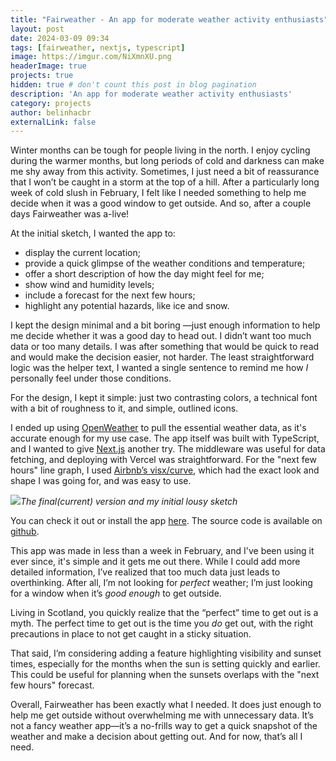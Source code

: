 ```yaml
---
title: "Fairweather - An app for moderate weather activity enthusiasts"
layout: post
date: 2024-03-09 09:34
tags: [fairweather, nextjs, typescript]
image: https://imgur.com/NiXmnXU.png
headerImage: true
projects: true
hidden: true # don't count this post in blog pagination
description: 'An app for moderate weather activity enthusiasts'
category: projects
author: belinhacbr
externalLink: false
---
```

Winter months can be tough for people living in the north. I enjoy cycling during the warmer months, but long periods of cold and darkness can make me shy away from this activity. Sometimes, I just need a bit of reassurance that I won’t be caught in a storm at the top of a hill. After a particularly long week of cold slush in February, I felt like I needed something to help me decide when it was a good window to get outside. And so, after a couple days Fairweather was a-live!

At the initial sketch, I wanted the app to:
- display the current location;
- provide a quick glimpse of the weather conditions and temperature;
- offer a short description of how the day might feel for me;
- show wind and humidity levels;
- include a forecast for the next few hours;
- highlight any potential hazards, like ice and snow.

I kept the design minimal and a bit boring —just enough information to help me decide whether it was a good day to head out. I didn’t want too much data or too many details. I was after something that would be quick to read and would make the decision easier, not harder. The least straightforward logic was the helper text, I wanted a single sentence to remind me how *I* personally feel under those conditions.

For the design, I kept it simple: just two contrasting colors, a technical font with a bit of roughness to it, and simple, outlined icons.

I ended up using [OpenWeather](https://openweathermap.org/) to pull the essential weather data, as it's accurate enough for my use case. The app itself was built with TypeScript, and I wanted to give [Next.js](https://nextjs.org/docs) another try. The middleware was useful for data fetching, and deploying with Vercel was straightforward. For the "next few hours" line graph, I used [Airbnb’s visx/curve](https://airbnb.io/visx/docs/curve), which had the exact look and shape I was going for, and was easy to use.

![](https://imgur.com/dUZhy1B.png)*The final(current) version and my initial lousy sketch*

You can check it out or install the app [here](https://fairweather.belinhacbr.xyz/). The source code is available on [github](https://github.com/belinhacbr/fairweather).

This app was made in less than a week in February, and I've been using it ever since, it's simple and it gets me out there. While I could add more detailed information, I’ve realized that too much data just leads to overthinking. After all, I’m not looking for *perfect* weather; I’m just looking for a window when it’s *good enough* to get outside.

Living in Scotland, you quickly realize that the “perfect” time to get out is a myth. The perfect time to get out is the time you *do* get out, with the right precautions in place to not get caught in a sticky situation.

That said, I’m considering adding a feature highlighting visibility and sunset times, especially for the months when the sun is setting quickly and earlier. This could be useful for planning when the sunsets overlaps with the "next few hours" forecast.

Overall, Fairweather has been exactly what I needed. It does just enough to help me get outside without overwhelming me with unnecessary data. It’s not a fancy weather app—it’s a no-frills way to get a quick snapshot of the weather and make a decision about getting out. And for now, that’s all I need.
